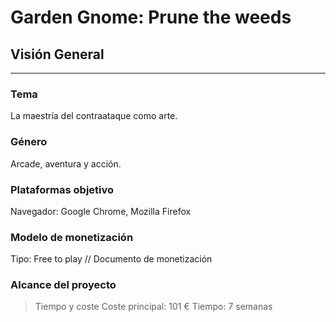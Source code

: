 # Garden Gnome: Prune the weeds
## Visión General
---
### Tema
La maestría del contraataque como arte. 
### Género  
Arcade, aventura y acción. 
### Plataformas objetivo 
Navegador: Google Chrome, Mozilla Firefox 
### Modelo de monetización  
Tipo: Free to play 
// Documento de monetización
### Alcance del proyecto 
> Tiempo y coste
Coste principal: 101 € 
Tiempo: 7 semanas 
